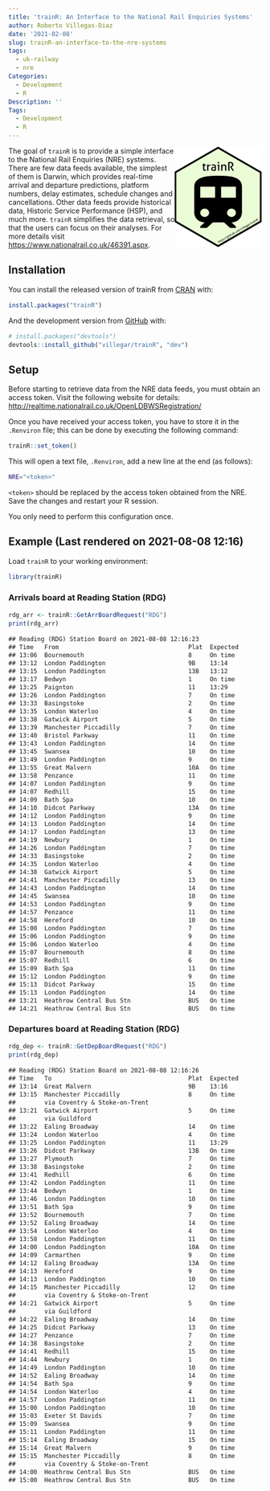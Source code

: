 ```yaml
---
title: 'trainR: An Interface to the National Rail Enquiries Systems'
author: Roberto Villegas-Diaz
date: '2021-02-08'
slug: trainR-an-interface-to-the-nre-systems
tags:
  - uk-railway
  - nre
Categories:
  - Development
  - R
Description: ''
Tags:
  - Development
  - R
---
```


<img src="https://raw.githubusercontent.com/villegar/trainR/main/inst/images/logo.png" alt="logo" align="right" height=200px/>

The goal of `trainR` is to provide a simple interface to the 
National Rail Enquiries (NRE) systems. There are few data feeds 
available, the simplest of them is Darwin, which provides real-time 
arrival and departure predictions, platform numbers, delay estimates, 
schedule changes and cancellations. Other data feeds provide historical 
data, Historic Service Performance (HSP), and much more. `trainR` 
simplifies the data retrieval, so that the users can focus on their 
analyses. For more details visit 
https://www.nationalrail.co.uk/46391.aspx.

## Installation

You can install the released version of trainR from [CRAN](https://CRAN.R-project.org) with:

``` r
install.packages("trainR")
```

And the development version from [GitHub](https://github.com/) with:

``` r
# install.packages("devtools")
devtools::install_github("villegar/trainR", "dev")
```

## Setup
Before starting to retrieve data from the NRE data feeds, you must obtain an access token. 
Visit the following website for details: http://realtime.nationalrail.co.uk/OpenLDBWSRegistration/

Once you have received your access token, you have to store it in the `.Renviron` file; this can be 
done by executing the following command:


```r
trainR::set_token()
```

This will open a text file, `.Renviron`, add a new line at the end (as follows):

```bash
NRE="<token>"
```

`<token>` should be replaced by the access token obtained from the NRE. Save the changes and restart 
your R session.

You only need to perform this configuration once.

## Example (Last rendered on 2021-08-08 12:16)

Load `trainR` to your working environment:

```r
library(trainR)
```

### Arrivals board at Reading Station (RDG)


```r
rdg_arr <- trainR::GetArrBoardRequest("RDG")
print(rdg_arr)
```

```
## Reading (RDG) Station Board on 2021-08-08 12:16:23
## Time   From                                    Plat  Expected
## 13:06  Bournemouth                             8     On time
## 13:12  London Paddington                       9B    13:14
## 13:15  London Paddington                       13B   13:12
## 13:17  Bedwyn                                  1     On time
## 13:25  Paignton                                11    13:29
## 13:26  London Paddington                       7     On time
## 13:33  Basingstoke                             2     On time
## 13:35  London Waterloo                         4     On time
## 13:38  Gatwick Airport                         5     On time
## 13:39  Manchester Piccadilly                   7     On time
## 13:40  Bristol Parkway                         11    On time
## 13:43  London Paddington                       14    On time
## 13:45  Swansea                                 10    On time
## 13:49  London Paddington                       9     On time
## 13:55  Great Malvern                           10A   On time
## 13:58  Penzance                                11    On time
## 14:07  London Paddington                       9     On time
## 14:07  Redhill                                 15    On time
## 14:09  Bath Spa                                10    On time
## 14:10  Didcot Parkway                          13A   On time
## 14:12  London Paddington                       9     On time
## 14:13  London Paddington                       14    On time
## 14:17  London Paddington                       13    On time
## 14:19  Newbury                                 1     On time
## 14:26  London Paddington                       7     On time
## 14:33  Basingstoke                             2     On time
## 14:35  London Waterloo                         4     On time
## 14:38  Gatwick Airport                         5     On time
## 14:41  Manchester Piccadilly                   13    On time
## 14:43  London Paddington                       14    On time
## 14:45  Swansea                                 10    On time
## 14:53  London Paddington                       9     On time
## 14:57  Penzance                                11    On time
## 14:58  Hereford                                10    On time
## 15:00  London Paddington                       7     On time
## 15:06  London Paddington                       9     On time
## 15:06  London Waterloo                         4     On time
## 15:07  Bournemouth                             8     On time
## 15:07  Redhill                                 6     On time
## 15:09  Bath Spa                                11    On time
## 15:12  London Paddington                       9     On time
## 15:13  Didcot Parkway                          15    On time
## 15:13  London Paddington                       14    On time
## 13:21  Heathrow Central Bus Stn                BUS   On time
## 14:21  Heathrow Central Bus Stn                BUS   On time
```

### Departures board at Reading Station (RDG)


```r
rdg_dep <- trainR::GetDepBoardRequest("RDG")
print(rdg_dep)
```

```
## Reading (RDG) Station Board on 2021-08-08 12:16:26
## Time   To                                      Plat  Expected
## 13:14  Great Malvern                           9B    13:16
## 13:15  Manchester Piccadilly                   8     On time
##        via Coventry & Stoke-on-Trent           
## 13:21  Gatwick Airport                         5     On time
##        via Guildford                           
## 13:22  Ealing Broadway                         14    On time
## 13:24  London Waterloo                         4     On time
## 13:25  London Paddington                       11    13:29
## 13:26  Didcot Parkway                          13B   On time
## 13:27  Plymouth                                7     On time
## 13:38  Basingstoke                             2     On time
## 13:41  Redhill                                 6     On time
## 13:42  London Paddington                       11    On time
## 13:44  Bedwyn                                  1     On time
## 13:46  London Paddington                       10    On time
## 13:51  Bath Spa                                9     On time
## 13:52  Bournemouth                             7     On time
## 13:52  Ealing Broadway                         14    On time
## 13:54  London Waterloo                         4     On time
## 13:58  London Paddington                       11    On time
## 14:00  London Paddington                       10A   On time
## 14:09  Carmarthen                              9     On time
## 14:12  Ealing Broadway                         13A   On time
## 14:13  Hereford                                9     On time
## 14:13  London Paddington                       10    On time
## 14:15  Manchester Piccadilly                   12    On time
##        via Coventry & Stoke-on-Trent           
## 14:21  Gatwick Airport                         5     On time
##        via Guildford                           
## 14:22  Ealing Broadway                         14    On time
## 14:25  Didcot Parkway                          13    On time
## 14:27  Penzance                                7     On time
## 14:38  Basingstoke                             2     On time
## 14:41  Redhill                                 15    On time
## 14:44  Newbury                                 1     On time
## 14:49  London Paddington                       10    On time
## 14:52  Ealing Broadway                         14    On time
## 14:54  Bath Spa                                9     On time
## 14:54  London Waterloo                         4     On time
## 14:57  London Paddington                       11    On time
## 15:00  London Paddington                       10    On time
## 15:03  Exeter St Davids                        7     On time
## 15:09  Swansea                                 9     On time
## 15:11  London Paddington                       11    On time
## 15:14  Ealing Broadway                         15    On time
## 15:14  Great Malvern                           9     On time
## 15:15  Manchester Piccadilly                   8     On time
##        via Coventry & Stoke-on-Trent           
## 14:00  Heathrow Central Bus Stn                BUS   On time
## 15:00  Heathrow Central Bus Stn                BUS   On time
```

